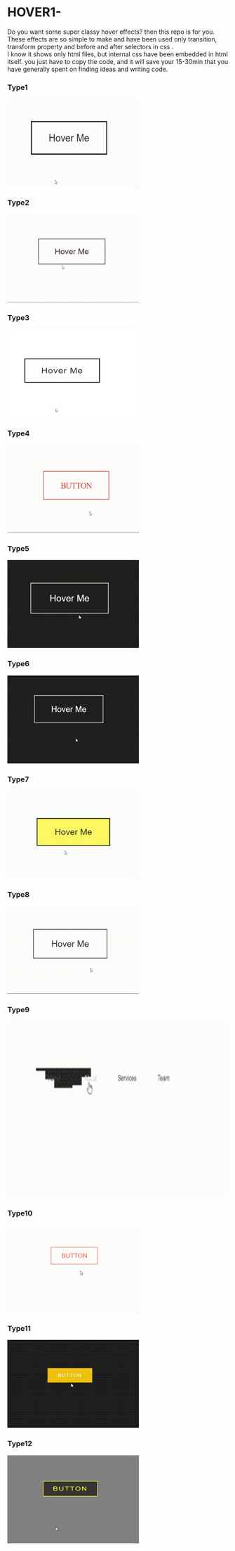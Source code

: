# HOVER1-

<p>Do you want some super classy hover effects? then this repo is for you. These effects are so simple to make and have been used only transition, transform property and before and after selectors in css . 
  <br>I know it shows only html files, but internal css have been embedded in html itself.
you just have to copy the code, and it will save your 15-30min that you have generally spent on finding ideas and writing code.<br>
</p> 
<h3>Type1</h3>
<img src="type1.gif" width="300px" height="200px"/><br>

<h3>Type2</h3>
<img src="type2.gif"  width="300px" height="200px"/><br>

<h3>Type3</h3>
<img src="type3.gif" width="300px" height="200px"/><br>

<h3>Type4</h3>
<img src="type4.gif" width="300px" height="200px"/><br>

<h3>Type5</h3>
<img src="type5.gif" width="300px" height="200px"/><br>

<h3>Type6</h3>
<img src="type6.gif" width="300px" height="200px"/><br>

<h3>Type7</h3>
<img src="type7.gif" width="300px" height="200px"/><br>

<h3>Type8</h3>
<img src="type8.gif" width="300px" height="200px"/><br>

<h3>Type9</h3>
<img src="type9.gif" width="800px" height="400px"/><br>

<h3>Type10</h3>
<img src="type10.gif" width="300px" height="200px"/><br>

<h3>Type11</h3>
<img src="type11.gif" width="300px" height="200px"/><br>

<h3>Type12</h3>
<img src="type12.gif" width="300px" height="200px" /><br>


